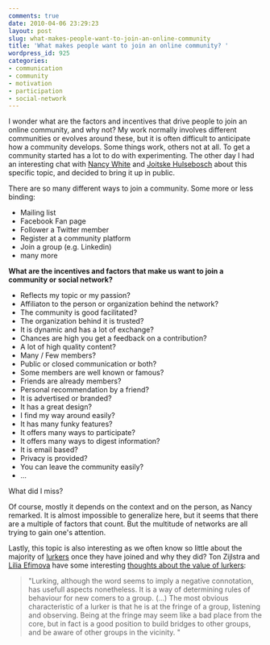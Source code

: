 ```yaml
---
comments: true
date: 2010-04-06 23:29:23
layout: post
slug: what-makes-people-want-to-join-an-online-community
title: 'What makes people want to join an online community? '
wordpress_id: 925
categories:
- communication
- community
- motivation
- participation
- social-network
---
```


I wonder what are the factors and incentives that drive people to join an online community, and why not? My work normally involves different communities or evolves around these, but it is often difficult to anticipate how a community develops. Some things work, others not at all. To get a community started has a lot to do with experimenting. The other day I had an interesting chat with [Nancy White](http://www.fullcirc.com/) and [Joitske Hulsebosch](http://joitskehulsebosch.blogspot.com) about this specific topic, and decided to bring it up in public.


There are so many different ways to join a community. Some more or less binding:









  * Mailing list
  * Facebook Fan page
  * Follower a Twitter member
  * Register at a community platform
  * Join a group (e.g. Linkedin)
  * many more







**What are the incentives and factors that make us want to join a community or social network?**









  * Reflects my topic or my passion?
  * Affiliaton to the person or organization behind the network?
  * The community is good facilitated?
  * The organization behind it is trusted?
  * It is dynamic and has a lot of exchange?
  * Chances are high you get a feedback on a contribution?
  * A lot of high quality content?
  * Many / Few members?
  * Public or closed communication or both?
  * Some members are well known or famous?
  * Friends are already members?
  * Personal recommendation by a friend?
  * It is advertised or branded?
  * It has a great design?
  * I find my way around easily?
  * It has many funky features?
  * It offers many ways to participate?
  * It offers many ways to digest information?
  * It is email based?
  * Privacy is provided?
  * You can leave the community easily?
  * ...





What did I miss?

Of course, mostly it depends on the context and on the person, as Nancy remarked. It is almost impossible to generalize here, but it seems that there are a multiple of factors that count. But the multitude of networks are all trying to gain one's attention.

Lastly, this topic is also interesting as we often know so little about the majority of [lurkers](http://en.wikipedia.org/wiki/Lurker) once they have joined and why they did? Ton Zijlstra and [Lilia Efimova](http://blog.mathemagenic.com/) have some interesting [thoughts about the value of lurkers](http://www.zylstra.org/blog/archives/001183.html):


>

>
> "Lurking, although the word seems to imply a negative connotation, has usefull aspects 	nonetheless. It is a way of determining rules of behaviour for new comers to a group. (...) The most obvious characteristic of a lurker is that he is at the fringe of a group, listening 	and observing. Being at the fringe may seem like a bad place from the core, but in fact is 	a good position to build bridges to other groups, and be aware of other groups in the 	vicinity. "
